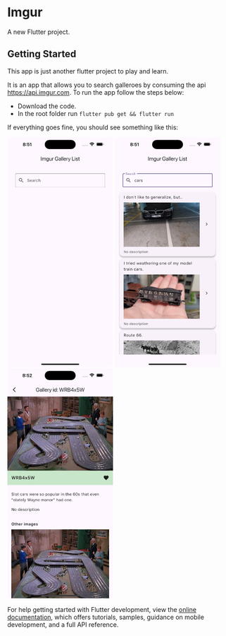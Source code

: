 # Imgur

A new Flutter project.

## Getting Started

This app is just another flutter project to play and learn.

It is an app that allows you to search galleroes by consuming the api https://api.imgur.com. To run the app follow the steps below:

- Download the code.
- In the root folder run `flutter pub get && flutter run`

If everything goes fine, you should see something like this:

 <img src="./1.png" style="width:240px;" />  <img src="./2.png" style="width:240px;" />  <img src="./3.png" style="width:240px;" /> 


For help getting started with Flutter development, view the
[online documentation](https://docs.flutter.dev/), which offers tutorials,
samples, guidance on mobile development, and a full API reference.
